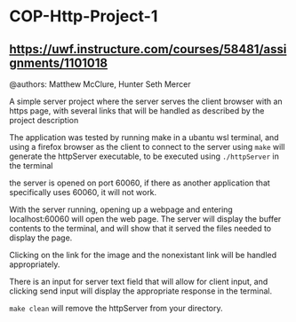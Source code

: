 # COP-Http-Project-1

## https://uwf.instructure.com/courses/58481/assignments/1101018


@authors: Matthew McClure, Hunter Seth Mercer

A simple server project where the server serves the client browser with an https page, with several links that will be handled as described by the project description

The application was tested by running make in a ubantu wsl terminal, and using a firefox browser as the client to connect to the server
using `make` will generate the httpServer executable, to be executed using `./httpServer` in the terminal

the server is opened on port 60060, if there as another application that specifically uses 60060, it will not work.

With the server running, opening up a webpage and entering localhost:60060 will open the web page.
The server will display the buffer contents to the terminal, and will show that it served the files needed to display the page.

Clicking on the link for the image and the nonexistant link will be handled appropriately.

There is an input for server text field that will allow for client input, and clicking send input will display the appropriate response in the terminal.

`make clean` will remove the httpServer from your directory.